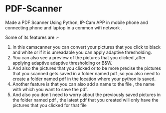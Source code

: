 # PDF-Scanner

Made a PDF Scanner Using Python, IP-Cam APP in mobile phone and connecting phone and laptop in a common wifi network .

Some of its features are :-
1. In this camscanner you can convert your pictures that you click to black and white or if it is unreadable you can apply adaptive thresholding. 
2. You can also see a preview of the pictures that you clicked ,after applying adaptive adaptive thresholding or B&W.
3. And also the pictures that you clicked or to be more precise the pictures that you scanned gets saved in a folder named pdf ,so you also need to create a folder named pdf in the location where your python is saved.
4. Another feature is that you can also add a name to the file , the name with which you want to save the pdf.
5. And also you don't need to worry about the previously saved pictures in the folder named pdf , the latest pdf that you created will only have the pictures that you clicked for that file
